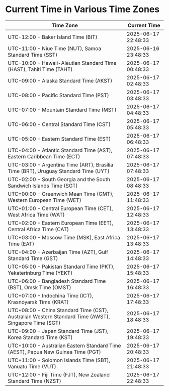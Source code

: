 # Current Time in Various Time Zones

| Time Zone | Current Time |
|-----------|--------------|
| UTC-12:00 - Baker Island Time (BIT) | 2025-06-17 22:48:33 |
| UTC-11:00 - Niue Time (NUT), Samoa Standard Time (SST) | 2025-06-16 23:48:33 |
| UTC-10:00 - Hawaii-Aleutian Standard Time (HAST), Tahiti Time (TAHT) | 2025-06-17 00:48:33 |
| UTC-09:00 - Alaska Standard Time (AKST) | 2025-06-17 02:48:33 |
| UTC-08:00 - Pacific Standard Time (PST) | 2025-06-17 03:48:33 |
| UTC-07:00 - Mountain Standard Time (MST) | 2025-06-17 04:48:33 |
| UTC-06:00 - Central Standard Time (CST) | 2025-06-17 05:48:33 |
| UTC-05:00 - Eastern Standard Time (EST) | 2025-06-17 06:48:33 |
| UTC-04:00 - Atlantic Standard Time (AST), Eastern Caribbean Time (ECT) | 2025-06-17 07:48:33 |
| UTC-03:00 - Argentina Time (ART), Brasília Time (BRT), Uruguay Standard Time (UYT) | 2025-06-17 07:48:33 |
| UTC-02:00 - South Georgia and the South Sandwich Islands Time (SGT) | 2025-06-17 08:48:33 |
| UTC±00:00 - Greenwich Mean Time (GMT), Western European Time (WET) | 2025-06-17 11:48:33 |
| UTC+01:00 - Central European Time (CET), West Africa Time (WAT) | 2025-06-17 12:48:33 |
| UTC+02:00 - Eastern European Time (EET), Central Africa Time (CAT) | 2025-06-17 13:48:33 |
| UTC+03:00 - Moscow Time (MSK), East Africa Time (EAT) | 2025-06-17 13:48:33 |
| UTC+04:00 - Azerbaijan Time (AZT), Gulf Standard Time (GST) | 2025-06-17 14:48:33 |
| UTC+05:00 - Pakistan Standard Time (PKT), Yekaterinburg Time (YEKT) | 2025-06-17 15:48:33 |
| UTC+06:00 - Bangladesh Standard Time (BST), Omsk Time (OMST) | 2025-06-17 16:48:33 |
| UTC+07:00 - Indochina Time (ICT), Krasnoyarsk Time (KRAT) | 2025-06-17 17:48:33 |
| UTC+08:00 - China Standard Time (CST), Australian Western Standard Time (AWST), Singapore Time (SGT) | 2025-06-17 18:48:33 |
| UTC+09:00 - Japan Standard Time (JST), Korea Standard Time (KST) | 2025-06-17 19:48:33 |
| UTC+10:00 - Australian Eastern Standard Time (AEST), Papua New Guinea Time (PGT) | 2025-06-17 20:48:33 |
| UTC+11:00 - Solomon Islands Time (SBT), Vanuatu Time (VUT) | 2025-06-17 21:48:33 |
| UTC+12:00 - Fiji Time (FJT), New Zealand Standard Time (NZST) | 2025-06-17 22:48:33 |
